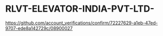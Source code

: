 # RLVT-ELEVATOR-INDIA-PVT-LTD-
https://github.com/account_verifications/confirm/72227629-a1eb-47ed-9707-ede8a142729c/08900027
